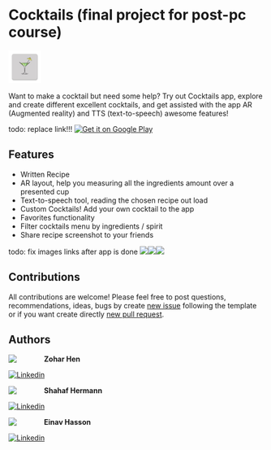 # Cocktails (final project for post-pc course)

<img src="app/src/main/res/mipmap-xxxhdpi/ic_launcher.png" height="64px" />

Want to make a cocktail but need some help? Try out Cocktails app, explore and create different excellent cocktails, and get assisted with the app AR (Augmented reality) and TTS (text-to-speech) awesome features!

todo: replace link!!! 
<a href='https://play.google.com/store/apps/details?id=ch.sheremet.katarina.cocktailspro&referrer=utm_source%3Dgithub'><img alt='Get it on Google Play' src='https://play.google.com/intl/en_us/badges/images/generic/en_badge_web_generic.png' height='64px'/></a>

## Features

-   Written Recipe
-   AR layout, help you measuring all the ingredients amount over a presented cup
-   Text-to-speech tool, reading the chosen recipe out load
-   Custom Cocktails! Add your own cocktail to the app
-   Favorites functionality
-   Filter cocktails menu by ingredients / spirit
-   Share recipe screenshot to your friends

todo: fix images links after app is done
<img src="screenshots/cocktailspro_alcoholic_framed.png" height="500px" /><img src="screenshots/cocktailspro_nonalcoholic_framed.png" height="500px" /><img src="screenshots/cocktailspro_favorite_list_framed.png" height="500px" />

## Contributions

All contributions are welcome!
Please feel free to post questions, recommendations, ideas, bugs by create [new issue](https://github.com/zoharhen/Cocktails/issues/new) following the template or if you want create directly [new pull request](https://github.com/zoharhen/Cocktails/compare).

## Authors

<a href="https://www.linkedin.com/in/zohar-hen-3477a7177/" target="_blank">
  <img src="https://avatars0.githubusercontent.com/u/49272962" width="70" align="left">
</a>

**Zohar Hen**

[![Linkedin](https://img.shields.io/badge/-linkedin-grey?logo=linkedin)](https://www.linkedin.com/in/zohar-hen-3477a7177/)

<a href="https://www.linkedin.com/in/shahaf-hermann/" target="_blank">
  <img src="https://avatars0.githubusercontent.com/u/36300952" width="70" align="left">
</a>

**Shahaf Hermann**

[![Linkedin](https://img.shields.io/badge/-linkedin-grey?logo=linkedin)](https://www.linkedin.com/in/shahaf-hermann/)

<a href="https://www.linkedin.com/in/einav-hasson-45420513a/" target="_blank">
  <img src="https://avatars0.githubusercontent.com/u/57680245" width="70" align="left">
</a>

**Einav Hasson**

[![Linkedin](https://img.shields.io/badge/-linkedin-grey?logo=linkedin)](https://www.linkedin.com/in/einav-hasson-45420513a/)



